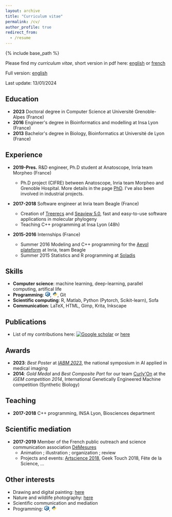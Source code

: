 ```yaml
---
layout: archive
title: "Curriculum vitae"
permalink: /cv/
author_profile: true
redirect_from:
  - /resume
---
```


{% include base_path %}

Please find my *curriculum vitae*, short version in pdf here: [english](/files/ncomte_one-page-resume_2024-01-en.pdf) or [french](/files/ncomte_one-page-resume_2024-01-fr.pdf)

Full version: [english](/files/ncomte_resume_2024-01-en.pdf)

Last update: 13/01/2024

## Education
* <strong>2023</strong> Doctoral degree in Computer Science at Université Grenoble-Alpes (France)
* <strong>2016</strong> Engineer's degree in Bioinformatics and modelling at Insa Lyon (France)
* <strong>2013</strong> Bachelor's degree in Biology, Bioinformatics at Université de Lyon (France)


## Experience
* <strong>2019-Pres.</strong> R&D engineer, Ph.D student at Anatoscope, Inria team Morpheo (France)
  * Ph.D project (CIFRE) between Anatoscope, Inria team Morpheo and Grenoble Hospital. More details in the page [PhD](/phd/). I've also been involved in industrial projects.

* <strong>2017-2018</strong> Software engineer at Inria team Beagle (France)
  * Creation of [Treerecs](https://project.inria.fr/treerecs) and [Seaview 5.0](https://doua.prabi.fr/software/seaview), fast and easy-to-use software applications in molecular phylogeny
  * Teaching C++ programming at Insa Lyon (48h)
  
* <strong>2015-2016</strong> Internships (France)
  * Summer 2016 Modeling and C++ programming for the [Aevol plateform](http://www.aevol.fr/) at Inria, team Beagle
  * Summer 2015 Statistics and R programming at [Soladis](https://www.soladis.com/)
  

## Skills
* <strong>Computer science</strong>: machine learning, deep-learning, parallel computing, artifical life
* <strong>Programming</strong>: <img src="/images/logo_cpp.png" width="15" height="15">, <img src="/images/logo_python.png" width="15" height="15">, Git
* <strong>Scientific computing</strong>: R, Matlab, Python (Pytorch, Scikit-learn), Sofa
* <strong>Communication</strong>: LaTeX, HTML, Gimp, Krita, Inkscape


## Publications
* List of my contributions here: <a href="https://scholar.google.com/citations?user=OqDSwDEAAAAJ&hl=fr"><img src="https://upload.wikimedia.org/wikipedia/commons/thumb/c/c7/Google_Scholar_logo.svg/240px-Google_Scholar_logo.svg.png" alt="Google scholar" width="20" height="20" /></a>  or [here](/publications)


## Awards
* <strong>2023</strong>: *Best Poster* at [*IABM 2023*](https://iabm2023.sciencesconf.org), the national symposium in AI applied in medical imaging
* <strong>2014</strong>: *Gold Medal* and *Best Composite Part* for our team [Curly'On](https://2014.igem.org/Team:INSA-Lyon) at the *iGEM competition 2014*, International Genetically Engineered Machine competition (Synthetic Biology)
  
  
## Teaching
* <strong>2017-2018</strong> C++ programming, INSA Lyon, Biosciences department


## Scientific mediation
* <strong>2017-2019</strong> Member of the French public outreach and science communication association [DéMesures](https://demesures.jimdo.com/)
  * Animation ; illustration ; organization ; review
  * Projects and events: [Artscience 2018](https://www.ens-lyon.fr/evenement/campus/jaces-2018-artscience-un-projet-de-lassociation-demesures), Geek Touch 2018, Fête de la Science, ...


## Other interests
- Drawing and digital painting: [here](/other_activities)
- Nature and wildlife photography: [here](/other_activities)
- Scientific communication and mediation
- Programming: <img src="/images/logo_cpp.png" width="15" height="15">, <img src="/images/logo_python.png" width="15" height="15">
